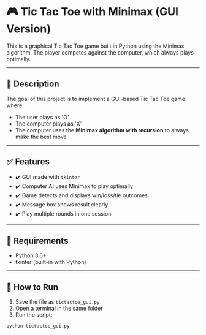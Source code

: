 # 🎮 Tic Tac Toe with Minimax (GUI Version)

This is a graphical Tic Tac Toe game built in Python using the Minimax algorithm. The player competes against the computer, which always plays optimally.

---

## 🧠 Description

The goal of this project is to implement a GUI-based Tic Tac Toe game where:
- The user plays as 'O'
- The computer plays as 'X'
- The computer uses the **Minimax algorithm with recursion** to always make the best move

---

## ✅ Features

- ✔️ GUI made with `tkinter`
- ✔️ Computer AI uses Minimax to play optimally
- ✔️ Game detects and displays win/loss/tie outcomes
- ✔️ Message box shows result clearly
- ✔️ Play multiple rounds in one session

---

## 🧩 Requirements

- Python 3.6+
- tkinter (built-in with Python)

---

## 🚀 How to Run

1. Save the file as `tictactoe_gui.py`
2. Open a terminal in the same folder
3. Run the script:

```bash
python tictactoe_gui.py

